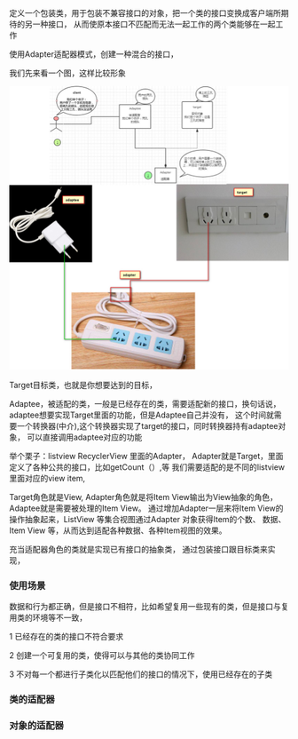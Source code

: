 


定义一个包装类，用于包装不兼容接口的对象，把一个类的接口变换成客户端所期待的另一种接口，
从而使原本接口不匹配而无法一起工作的两个类能够在一起工作

使用Adapter适配器模式，创建一种混合的接口，

我们先来看一个图，这样比较形象

![](https://github.com/fumeidonga/markdownPic/blob/master/designmodel/adapter1.jpg?raw=true)

Target目标类，也就是你想要达到的目标，

Adaptee，被适配的类，一般是已经存在的类，需要适配新的接口，换句话说，
adaptee想要实现Target里面的功能，但是Adaptee自己并没有，
这个时间就需要一个转换器(中介),这个转换器实现了target的接口，同时转换器持有adaptee对象，
可以直接调用adaptee对应的功能

举个栗子：listview RecyclerView 里面的Adapter， Adapter就是Target，里面定义了各种公共的接口，比如getCount（）,等
我们需要适配的是不同的listview里面对应的view item,

Target角色就是View, Adapter角色就是将Item View输出为View抽象的角色， Adaptee就是需要被处理的Item View。
通过增加Adapter一层来将Item View的操作抽象起来，ListView 等集合视图通过Adapter 对象获得Item的个数、
数据、Item View 等，从而达到适配各种数据、各种Item视图的效果。

充当适配器角色的类就是实现已有接口的抽象类， 通过包装接口跟目标类来实现，

### 使用场景

数据和行为都正确，但是接口不相符，比如希望复用一些现有的类，但是接口与复用类的环境等不一致，

1 已经存在的类的接口不符合要求

2 创建一个可复用的类，使得可以与其他的类协同工作

3 不对每一个都进行子类化以匹配他们的接口的情况下，使用已经存在的子类

### 类的适配器

### 对象的适配器

























